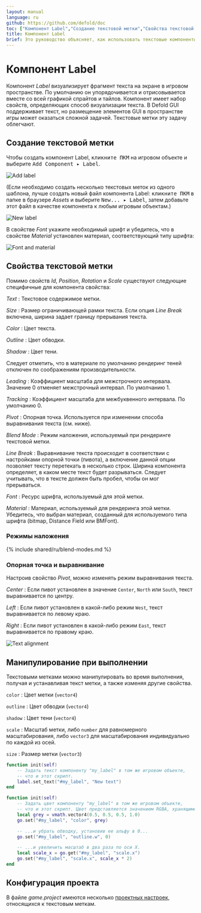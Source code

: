 ```yaml
---
layout: manual
language: ru
github: https://github.com/defold/doc
toc: ["Компонент Label","Создание текстовой метки","Свойства текстовой метки","Режимы наложения","Опорная точка и выравнивание","Манипулирование при выполнении","Конфигурация проекта"]
title: Компонент Label
brief: Это руководство объясняет, как использовать текстовые компоненты Label в игровых объектах в пространстве игры.
---
```


# Компонент Label

Компонент *Label* визуализирует фрагмент текста на экране в игровом пространстве. По умолчанию он упорядочивается и отрисовывается вместе со всей графикой спрайтов и тайлов. Компонент имеет набор свойств, определяющих способ визуализации текста. В Defold GUI поддерживает текст, но размещение элементов GUI в пространстве игры может оказаться сложной задачей. Текстовые метки эту задачу облегчают.

## Создание текстовой метки

Чтобы создать компонент Label, <kbd>кликните ПКМ</kbd> на игровом объекте и выберите <kbd>Add Component ▸ Label</kbd>.

![Add label](/manuals/images/label/add_label.png)

(Если необходимо создать несколько текстовых меток из одного шаблона, лучше создать новый файл компонента Label: <kbd>кликните ПКМ</kbd> в папке в браузере *Assets* и выберите <kbd>New... ▸ Label</kbd>, затем добавьте этот файл в качестве компонента к любым игровым объектам.)

![New label](/manuals/images/label/label.png)

В свойстве *Font* укажите необходимый шрифт и убедитесь, что в свойстве *Material* установлен материал, соответствующий типу шрифта:

![Font and material](/manuals/images/label/font_material.png)

## Свойства текстовой метки

Помимо свойств *Id*, *Position*, *Rotation* и *Scale* существуют следующие специфичные для компонента свойства:

*Text*
: Текстовое содержимое метки.

*Size*
: Размер ограничивающей рамки текста. Если опция *Line Break* включена, ширина задает границу прерывания текста.

*Color*
: Цвет текста.

*Outline*
: Цвет обводки.

*Shadow*
: Цвет тени.

<div class='sidenote' markdown='1'>
Следует отметить, что в материале по умолчанию рендеринг теней отключен по соображениям производительности.
</div>

*Leading*
: Коэффициент масштаба для межстрочного интервала. Значение 0 отменяет межстрочный интервал. По умолчанию 1.

*Tracking*
: Коэффициент масштаба для межбуквенного интервала. По умолчанию 0.

*Pivot*
: Опорная точка. Используется при изменении способа выравнивания текста (см. ниже).

*Blend Mode*
: Режим наложения, используемый при рендеринге текстовой метки.

*Line Break*
: Выравнивание текста происходит в соответствии с настройками опорной точки (пивота), а включение данной опции позволяет тексту перетекать в несколько строк. Ширина компонента определяет, в каком месте текст будет разрываться. Следует учитывать, что в тексте должен быть пробел, чтобы он мог прерываться.

*Font*
: Ресурс шрифта, используемый для этой метки.

*Material*
: Материал, используемый для рендеринга этой метки. Убедитесь, что выбран материал, созданный для используемого типа шрифта (bitmap, Distance Field или BMFont).

### Режимы наложения
{% include shared/ru/blend-modes.md %}

### Опорная точка и выравнивание

Настроив свойство *Pivot*, можно изменять режим выравнивания текста.

*Center*
: Если пивот установлен в значение `Center`, `North` или `South`, текст выравнивается по центру.

*Left*
: Если пивот установлен в какой-либо режим `West`, текст выравнивается по левому краю.

*Right*
: Если пивот установлен в какой-либо режим `East`, текст выравнивается по правому краю.

![Text alignment](/manuals/images/label/align.png)

## Манипулирование при выполнении

Текстовыми метками можно манипулировать во время выполнения, получая и устанавливая текст метки, а также изменяя другие свойства.

`color`
: Цвет метки (`vector4`)

`outline`
: Цвет обводки (`vector4`)

`shadow`
: Цвет тени (`vector4`)

`scale`
: Масштаб метки, либо `number` для равномерного масштабирования, либо `vector3` для масштабирования индивидуально по каждой из осей.

`size`
: Размер метки (`vector3`)

```lua
function init(self)
    -- Задать текст компоненту "my_label" в том же игровом объекте,
    -- что и этот скрипт.
    label.set_text("#my_label", "New text")
end
```

```lua
function init(self)
    -- Задать цвет компоненту "my_label" в том же игровом объекте,
    -- что и этот скрипт. Цвет представляется значением RGBA, хранящимся как тип vector4.
    local grey = vmath.vector4(0.5, 0.5, 0.5, 1.0)
    go.set("#my_label", "color", grey)

    -- ...и убрать обводку, установив ее альфу в 0...
    go.set("#my_label", "outline.w", 0)

    -- ...и увеличить масштаб в два раза по оси X.
    local scale_x = go.get("#my_label", "scale.x")
    go.set("#my_label", "scale.x", scale_x * 2)
end
```

## Конфигурация проекта

В файле *game.project* имеются несколько [проектных настроек](/ru/manuals/project-settings#label), относящихся к текстовым меткам.
